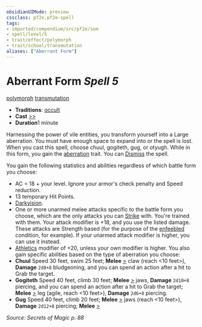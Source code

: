 ```yaml
---
obsidianUIMode: preview
cssclass: pf2e,pf2e-spell
tags:
- imported/compendium/src/pf2e/som
- spell/level/5
- trait/effect/polymorph
- trait/school/transmutation
aliases: ["Aberrant Form"]
---
```

# Aberrant Form *Spell 5*   
[polymorph](polymorph.md)  [transmutation](transmutation.md)  

- **Traditions**: [occult](occult.md)
- **Cast** [>>](chapter-9-playing-the-game.md#Actions "Two-Action") 
- **Duration**1 minute

Harnessing the power of vile entities, you transform yourself into a Large aberration. You must have enough space to expand into or the spell is lost. When you cast this spell, choose chuul, gogiteth, gug, or otyugh. While in this form, you gain the [aberration](aberration.md) trait. You can [Dismiss](dismiss.md) the spell.

You gain the following statistics and abilities regardless of which battle form you choose:

- AC = 18 + your level. Ignore your armor's check penalty and Speed reduction.
- 13 temporary Hit Points.
- [Darkvision](rules/abilities/darkvision.md).
- One or more unarmed melee attacks specific to the battle form you choose, which are the only attacks you can [Strike](strike.md) with. You're trained with them. Your attack modifier is +18, and you use the listed damage. These attacks are Strength based (for the purpose of the [enfeebled](conditions.md#Enfeebled) condition, for example). If your unarmed attack modifier is higher, you can use it instead.
- [Athletics](../skills.md#Athletics) modifier of +20, unless your own modifier is higher. You also gain specific abilities based on the type of aberration you choose:
- **Chuul** Speed 30 feet, swim 25 feet; **Melee** [>](chapter-9-playing-the-game.md#Actions "Single Action") claw (reach <10 feet>), **Damage** `2d8+8` bludgeoning, and you can spend an action after a hit to Grab the target.
- **Gogiteth** Speed 40 feet, climb 30 feet; **Melee** [>](chapter-9-playing-the-game.md#Actions "Single Action") jaws, **Damage** `2d10+8` piercing, and you can spend an action after a hit to Grab the target; **Melee** [>](chapter-9-playing-the-game.md#Actions "Single Action") leg (agile, reach <10 feet>), **Damage** `2d6+8` piercing.
- **Gug** Speed 40 feet, climb 20 feet; **Melee** [>](chapter-9-playing-the-game.md#Actions "Single Action") jaws (reach <10 feet>), **Damage** `2d12+8` piercing; **Melee** [>](chapter-9-playing-the-game.md#Actions "Single Action")

*Source: Secrets of Magic p. 88*